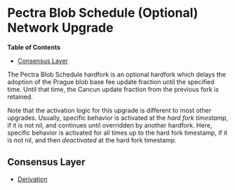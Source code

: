 # Pectra Blob Schedule (Optional) Network Upgrade

<!-- START doctoc generated TOC please keep comment here to allow auto update -->
<!-- DON'T EDIT THIS SECTION, INSTEAD RE-RUN doctoc TO UPDATE -->
**Table of Contents**

- [Consensus Layer](#consensus-layer)

<!-- END doctoc generated TOC please keep comment here to allow auto update -->

The Pectra Blob Schedule hardfork is an optional hardfork which delays the adoption of the
Prague blob base fee update fraction until the specified time. Until that time, the Cancun
update fraction from the previous fork is retained.

Note that the activation logic for this upgrade is different to most other upgrades.
Usually, specific behavior is activated at the _hard fork timestamp_, if it is not nil,
and continues until overridden by another hardfork.
Here, specific behavior is activated for all times up to the hard fork timestamp,
if it is not nil, and then _deactivated_ at the hard fork timestamp.

## Consensus Layer

- [Derivation](./derivation.md)
